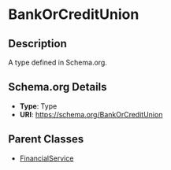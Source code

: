 # BankOrCreditUnion

## Description
A type defined in Schema.org.

## Schema.org Details
- **Type**: Type
- **URI**: https://schema.org/BankOrCreditUnion

## Parent Classes
- [FinancialService](../FinancialService.md)

